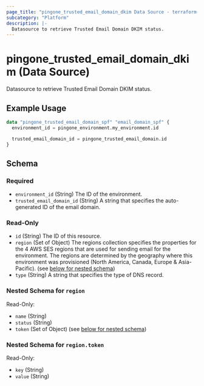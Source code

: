 ```yaml
---
page_title: "pingone_trusted_email_domain_dkim Data Source - terraform-provider-pingone"
subcategory: "Platform"
description: |-
  Datasource to retrieve Trusted Email Domain DKIM status.
---
```


# pingone_trusted_email_domain_dkim (Data Source)

Datasource to retrieve Trusted Email Domain DKIM status.

## Example Usage

```terraform
data "pingone_trusted_email_domain_spf" "email_domain_spf" {
  environment_id = pingone_environment.my_environment.id

  trusted_email_domain_id = pingone_trusted_email_domain.id
}
```

<!-- schema generated by tfplugindocs -->
## Schema

### Required

- `environment_id` (String) The ID of the environment.
- `trusted_email_domain_id` (String) A string that specifies the auto-generated ID of the email domain.

### Read-Only

- `id` (String) The ID of this resource.
- `region` (Set of Object) The regions collection specifies the properties for the 4 AWS SES regions that are used for sending email for the environment. The regions are determined by the geography where this environment was provisioned (North America, Canada, Europe & Asia-Pacific). (see [below for nested schema](#nestedatt--region))
- `type` (String) A string that specifies the type of DNS record.

<a id="nestedatt--region"></a>
### Nested Schema for `region`

Read-Only:

- `name` (String)
- `status` (String)
- `token` (Set of Object) (see [below for nested schema](#nestedobjatt--region--token))

<a id="nestedobjatt--region--token"></a>
### Nested Schema for `region.token`

Read-Only:

- `key` (String)
- `value` (String)
